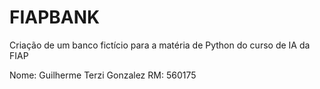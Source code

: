 # FIAPBANK
Criação de um banco fictício para a matéria de Python do curso de IA da FIAP

Nome: Guilherme Terzi Gonzalez
RM: 560175
